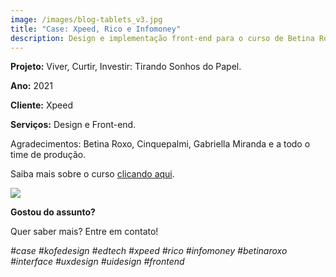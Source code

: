 ```yaml
---
image: /images/blog-tablets_v3.jpg
title: "Case: Xpeed, Rico e Infomoney"
description: Design e implementação front-end para o curso de Betina Roxo.
---
```

**Projeto:** Viver, Curtir, Investir: Tirando Sonhos do Papel.

**Ano:** 2021

**Cliente:** Xpeed

**Serviços:** Design e Front-end.

Agradecimentos: Betina Roxo, Cinquepalmi, Gabriella Miranda e a todo o time de produção. 

Saiba mais sobre o curso [clicando aqui](https://xpeedschool.com.br/curso/viver-curtir-investir-tirando-sonhos-do-papel/).

![](/images/curso-xpeed-mockup01.jpg)

**Gostou do assunto?**

Quer saber mais? Entre em contato!

*\#case #kofedesign #edtech #xpeed #rico #infomoney #betinaroxo #interface #uxdesign #uidesign #frontend*